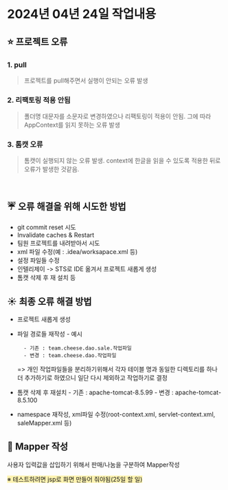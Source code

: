# 2024년 04년 24일 작업내용

## :star: 프로젝트 오류
### 1. pull
> 프로젝트를 pull해주면서 실행이 안되는 오류 발생

### 2. 리팩토링 적용 안됨
> 폴더명 대문자를 소문자로 변경하였으나 리팩토링이 적용이 안됨.
그에 따라 AppContext를 읽지 못하는 오류 발생

### 3. 톰캣 오류
> 톰캣이 실행되지 않는 오류 발생. context에 한글을 읽을 수 있도록 적용한 뒤로 오류가 발생한 것같음.

<br>

## :umbrella: 오류 해결을 위해 시도한 방법
- git commit reset 시도
- Invalidate caches & Restart
- 팀원 프로젝트를 내려받아서 시도
- xml 파일 수정(예 : .idea/worksapace.xml 등)
- 설정 파일들 수정
- 인텔리제이 -> STS로 IDE 옮겨서 프로젝트 새롭게 생성
- 톰캣 삭제 후 재 설치
등

## :sunny: 최종 오류 해결 방법
- 프로젝트 새롭게 생성
- 파일 경로들 재작성
      - 예시

        - 기존 : team.cheese.dao.sale.작업파일
        - 변경 : team.cheese.dao.작업파일
  
  => 개인 작업파일들을 분리하기위해서 각자 테이블 명과 동일한 디렉토리를 하나 더 추가하기로 하였으니 일단 다시 제외하고 작업하기로 결정

- 톰캣 삭제 후 재설치
      - 기존 : apache-tomcat-8.5.99
      - 변경 : apache-tomcat-8.5.100

- namespace 재작성, xml파일 수정(root-context.xml, servlet-context.xml, saleMapper.xml 등)

## :hatching_chick: Mapper 작성
사용자 입력값을 삽입하기 위해서 판매/나눔을 구분하여 Mapper작성

<span style="background-color:#fff3b1"> ※ 테스트하려면 jsp로 화면 만들어 줘야됨(25일 할 일) </span>
